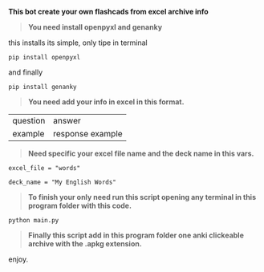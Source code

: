 **This bot create your own flashcads from excel archive info**

> **You need install openpyxl and genanky**

this installs its simple, only tipe in terminal

`pip install openpyxl`

and finally

`pip install genanky`

> **You need add your info in excel in this format.**

|          |                  |
| -------- | ---------------- |
| question | answer           |
| example  | response example |

> **Need specific your excel file name and the deck name in this vars.**

`excel_file = "words"`

`deck_name = "My English Words"`

> **To finish your only need run this script opening any terminal in this program folder with this code.**

`python main.py`

> **Finally this script add in this program folder one anki clickeable archive with the .apkg extension.**

enjoy.
